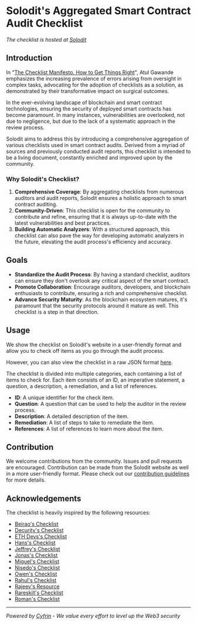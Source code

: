 # Solodit's Aggregated Smart Contract Audit Checklist

_The checklist is hosted at [Solodit](https://solodit.xyz)_

## Introduction

In "[The Checklist Manifesto. How to Get Things Right](http://atulgawande.com/book/the-checklist-manifesto/)", Atul Gawande emphasizes the increasing prevalence of errors arising from oversight in complex tasks, advocating for the adoption of checklists as a solution, as demonstrated by their transformative impact on surgical outcomes.

In the ever-evolving landscape of blockchain and smart contract technologies, ensuring the security of deployed smart contracts has become paramount. In many instances, vulnerabilities are overlooked, not due to negligence, but due to the lack of a systematic approach in the review process.

Solodit aims to address this by introducing a comprehensive aggregation of various checklists used in smart contract audits. Derived from a myriad of sources and previously conducted audit reports, this checklist is intended to be a living document, constantly enriched and improved upon by the community.

### Why Solodit's Checklist?

1. **Comprehensive Coverage**: By aggregating checklists from numerous auditors and audit reports, Solodit ensures a holistic approach to smart contract auditing.
2. **Community-Driven**: This checklist is open for the community to contribute and refine, ensuring that it is always up-to-date with the latest vulnerabilities and best practices.
3. **Building Automatic Analyzers**: With a structured approach, this checklist can also pave the way for developing automatic analyzers in the future, elevating the audit process's efficiency and accuracy.

## Goals

- **Standardize the Audit Process**: By having a standard checklist, auditors can ensure they don't overlook any critical aspect of the smart contract.
- **Promote Collaboration**: Encourage auditors, developers, and blockchain enthusiasts to contribute, ensuring a rich and comprehensive checklist.
- **Advance Security Maturity**: As the blockchain ecosystem matures, it's paramount that the security protocols around it mature as well. This checklist is a step in that direction.

## Usage
We show the checklist on Solodit's website in a user-friendly format and allow you to check off items as you go through the audit process.

However, you can also view the checklist in a raw JSON format [here](./checklist.json).

The checklist is divided into multiple categories, each containing a list of items to check for. Each item consists of an ID, an imperative statement, a question, a description, a remediation, and a list of references.

- **ID**: A unique identifier for the check item.
- **Question**: A question that can be used to help the auditor in the review process.
- **Description**: A detailed description of the item.
- **Remediation**: A list of steps to take to remediate the item.
- **References**: A list of references to learn more about the item.

## Contribution
We welcome contributions from the community. Issues and pull requests are encouraged.
Contribution can be made from the Solodit website as well in a more user-friendly format.
Please check out our [contribution guidelines](./CONTRIBUTING.md) for more details.

## Acknowledgements
The checklist is heavily inspired by the following resources:

- [Beirao's Checklist](./ref/beirao.md)
- [Decurity's Checklist](./ref/decurity.md)
- [ETH Devs's Checklist](./ref/ethdev.md)
- [Hans's Checklist](./ref/hans.md)
- [Jeffrey's Checklist](./ref/jeffrey.md)
- [Jonas's Checklist](./ref/jonas.md)
- [Miguel's Checklist](./ref/miguel.md)
- [Nisedo's Checklist](./ref/nisedo.md)
- [Owen's Checklist](./ref/owen.md)
- [Rahul's Checklist](./ref/rahul.md)
- [Rajeev's Resource](./ref/rajeev.md)
- [Rareskill's Checklist](./ref/rareskill.md)
- [Roman's Checklist](./ref/roman.md)

---

*Powered by [Cyfrin](https://twitter.com/CyfrinAudits) - We value every effort to level up the Web3 security*
